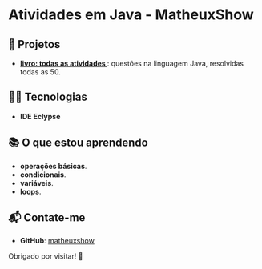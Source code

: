 # Atividades em Java - MatheuxShow


## 🚀 Projetos

- **[livro: todas as atividades ](https://drive.google.com/file/d/1MWTShjGeyGTPoeVImLhxFDcUYBNt2bAB/view?usp=classroom_web&authuser=0)**: questões na linguagem Java, resolvidas todas as 50.


## 🧑‍💻 Tecnologias

- **IDE Eclypse**

## 📚 O que estou aprendendo

- **operações básicas**.
- **condicionais**.
- **variáveis**.
- **loops**.

## 📬 Contate-me


- **GitHub**: [matheuxshow](https://github.com/matheuxshow)

Obrigado por visitar! 🚀
